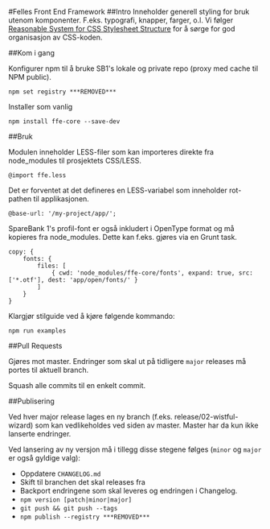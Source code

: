 #Felles Front End Framework
##Intro
Inneholder generell styling for bruk utenom komponenter. F.eks. typografi, knapper, farger, o.l. Vi følger
[Reasonable System for CSS Stylesheet Structure](https://github.com/rstacruz/rscss) for å sørge for god organisasjon av CSS-koden.

##Kom i gang

Konfigurer npm til å bruke SB1's lokale og private repo (proxy med cache til NPM public).

    npm set registry ***REMOVED***

Installer som vanlig

    npm install ffe-core --save-dev

##Bruk

Modulen inneholder LESS-filer som kan importeres direkte fra node_modules til prosjektets CSS/LESS.

    @import ffe.less

Det er forventet at det defineres en LESS-variabel som inneholder rot-pathen til applikasjonen.

    @base-url: '/my-project/app/';

SpareBank 1's profil-font er også inkludert i OpenType format og må kopieres fra node_modules.
Dette kan f.eks. gjøres via en Grunt task.

    copy: {
        fonts: {
            files: [
                { cwd: 'node_modules/ffe-core/fonts', expand: true, src: ['*.otf'], dest: 'app/open/fonts/' }
            ]
        }
    }

Klargjør stilguide ved å kjøre følgende kommando:

    npm run examples

##Pull Requests

Gjøres mot master. Endringer som skal ut på tidligere `major` releases må portes til aktuell branch.

Squash alle commits til en enkelt commit.

##Publisering

Ved hver major release lages en ny branch (f.eks. release/02-wistful-wizard) som kan vedlikeholdes ved siden av master. Master har da kun ikke lanserte endringer.


Ved lansering av ny versjon må i tillegg disse stegene følges (`minor` og `major` er også gyldige valg):

- Oppdatere `CHANGELOG.md`
- Skift til branchen det skal releases fra
- Backport endringene som skal leveres og endringen i Changelog.
- `npm version [patch|minor|major]`
- `git push && git push --tags`
- `npm publish --registry ***REMOVED***`
